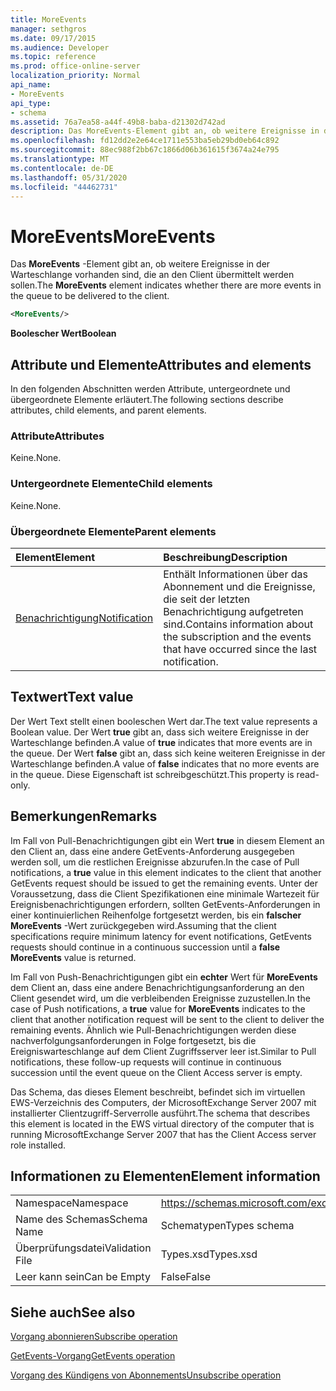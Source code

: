 ```yaml
---
title: MoreEvents
manager: sethgros
ms.date: 09/17/2015
ms.audience: Developer
ms.topic: reference
ms.prod: office-online-server
localization_priority: Normal
api_name:
- MoreEvents
api_type:
- schema
ms.assetid: 76a7ea58-a44f-49b8-baba-d21302d742ad
description: Das MoreEvents-Element gibt an, ob weitere Ereignisse in der Warteschlange vorhanden sind, die an den Client übermittelt werden sollen.
ms.openlocfilehash: fd12dd2e2e64ce1711e553ba5eb29bd0eb64c892
ms.sourcegitcommit: 88ec988f2bb67c1866d06b361615f3674a24e795
ms.translationtype: MT
ms.contentlocale: de-DE
ms.lasthandoff: 05/31/2020
ms.locfileid: "44462731"
---
```

# <a name="moreevents"></a><span data-ttu-id="b689d-103">MoreEvents</span><span class="sxs-lookup"><span data-stu-id="b689d-103">MoreEvents</span></span>

<span data-ttu-id="b689d-104">Das **MoreEvents** -Element gibt an, ob weitere Ereignisse in der Warteschlange vorhanden sind, die an den Client übermittelt werden sollen.</span><span class="sxs-lookup"><span data-stu-id="b689d-104">The **MoreEvents** element indicates whether there are more events in the queue to be delivered to the client.</span></span> 
  
```xml
<MoreEvents/>
```

 <span data-ttu-id="b689d-105">**Boolescher Wert**</span><span class="sxs-lookup"><span data-stu-id="b689d-105">**Boolean**</span></span>
## <a name="attributes-and-elements"></a><span data-ttu-id="b689d-106">Attribute und Elemente</span><span class="sxs-lookup"><span data-stu-id="b689d-106">Attributes and elements</span></span>

<span data-ttu-id="b689d-107">In den folgenden Abschnitten werden Attribute, untergeordnete und übergeordnete Elemente erläutert.</span><span class="sxs-lookup"><span data-stu-id="b689d-107">The following sections describe attributes, child elements, and parent elements.</span></span>
  
### <a name="attributes"></a><span data-ttu-id="b689d-108">Attribute</span><span class="sxs-lookup"><span data-stu-id="b689d-108">Attributes</span></span>

<span data-ttu-id="b689d-109">Keine.</span><span class="sxs-lookup"><span data-stu-id="b689d-109">None.</span></span>
  
### <a name="child-elements"></a><span data-ttu-id="b689d-110">Untergeordnete Elemente</span><span class="sxs-lookup"><span data-stu-id="b689d-110">Child elements</span></span>

<span data-ttu-id="b689d-111">Keine.</span><span class="sxs-lookup"><span data-stu-id="b689d-111">None.</span></span>
  
### <a name="parent-elements"></a><span data-ttu-id="b689d-112">Übergeordnete Elemente</span><span class="sxs-lookup"><span data-stu-id="b689d-112">Parent elements</span></span>

|<span data-ttu-id="b689d-113">**Element**</span><span class="sxs-lookup"><span data-stu-id="b689d-113">**Element**</span></span>|<span data-ttu-id="b689d-114">**Beschreibung**</span><span class="sxs-lookup"><span data-stu-id="b689d-114">**Description**</span></span>|
|:-----|:-----|
|[<span data-ttu-id="b689d-115">Benachrichtigung</span><span class="sxs-lookup"><span data-stu-id="b689d-115">Notification</span></span>](notification-ex15websvcsotherref.md) <br/> |<span data-ttu-id="b689d-116">Enthält Informationen über das Abonnement und die Ereignisse, die seit der letzten Benachrichtigung aufgetreten sind.</span><span class="sxs-lookup"><span data-stu-id="b689d-116">Contains information about the subscription and the events that have occurred since the last notification.</span></span>  <br/> |
   
## <a name="text-value"></a><span data-ttu-id="b689d-117">Textwert</span><span class="sxs-lookup"><span data-stu-id="b689d-117">Text value</span></span>

<span data-ttu-id="b689d-118">Der Wert Text stellt einen booleschen Wert dar.</span><span class="sxs-lookup"><span data-stu-id="b689d-118">The text value represents a Boolean value.</span></span> <span data-ttu-id="b689d-119">Der Wert **true** gibt an, dass sich weitere Ereignisse in der Warteschlange befinden.</span><span class="sxs-lookup"><span data-stu-id="b689d-119">A value of **true** indicates that more events are in the queue.</span></span> <span data-ttu-id="b689d-120">Der Wert **false** gibt an, dass sich keine weiteren Ereignisse in der Warteschlange befinden.</span><span class="sxs-lookup"><span data-stu-id="b689d-120">A value of **false** indicates that no more events are in the queue.</span></span> <span data-ttu-id="b689d-121">Diese Eigenschaft ist schreibgeschützt.</span><span class="sxs-lookup"><span data-stu-id="b689d-121">This property is read-only.</span></span> 
  
## <a name="remarks"></a><span data-ttu-id="b689d-122">Bemerkungen</span><span class="sxs-lookup"><span data-stu-id="b689d-122">Remarks</span></span>

<span data-ttu-id="b689d-123">Im Fall von Pull-Benachrichtigungen gibt ein Wert **true** in diesem Element an den Client an, dass eine andere GetEvents-Anforderung ausgegeben werden soll, um die restlichen Ereignisse abzurufen.</span><span class="sxs-lookup"><span data-stu-id="b689d-123">In the case of Pull notifications, a **true** value in this element indicates to the client that another GetEvents request should be issued to get the remaining events.</span></span> <span data-ttu-id="b689d-124">Unter der Voraussetzung, dass die Client Spezifikationen eine minimale Wartezeit für Ereignisbenachrichtigungen erfordern, sollten GetEvents-Anforderungen in einer kontinuierlichen Reihenfolge fortgesetzt werden, bis ein **falscher** **MoreEvents** -Wert zurückgegeben wird.</span><span class="sxs-lookup"><span data-stu-id="b689d-124">Assuming that the client specifications require minimum latency for event notifications, GetEvents requests should continue in a continuous succession until a **false** **MoreEvents** value is returned.</span></span> 
  
<span data-ttu-id="b689d-125">Im Fall von Push-Benachrichtigungen gibt ein **echter** Wert für **MoreEvents** dem Client an, dass eine andere Benachrichtigungsanforderung an den Client gesendet wird, um die verbleibenden Ereignisse zuzustellen.</span><span class="sxs-lookup"><span data-stu-id="b689d-125">In the case of Push notifications, a **true** value for **MoreEvents** indicates to the client that another notification request will be sent to the client to deliver the remaining events.</span></span> <span data-ttu-id="b689d-126">Ähnlich wie Pull-Benachrichtigungen werden diese nachverfolgungsanforderungen in Folge fortgesetzt, bis die Ereigniswarteschlange auf dem Client Zugriffsserver leer ist.</span><span class="sxs-lookup"><span data-stu-id="b689d-126">Similar to Pull notifications, these follow-up requests will continue in continuous succession until the event queue on the Client Access server is empty.</span></span> 
  
<span data-ttu-id="b689d-127">Das Schema, das dieses Element beschreibt, befindet sich im virtuellen EWS-Verzeichnis des Computers, der MicrosoftExchange Server 2007 mit installierter Clientzugriff-Serverrolle ausführt.</span><span class="sxs-lookup"><span data-stu-id="b689d-127">The schema that describes this element is located in the EWS virtual directory of the computer that is running MicrosoftExchange Server 2007 that has the Client Access server role installed.</span></span>
  
## <a name="element-information"></a><span data-ttu-id="b689d-128">Informationen zu Elementen</span><span class="sxs-lookup"><span data-stu-id="b689d-128">Element information</span></span>

|||
|:-----|:-----|
|<span data-ttu-id="b689d-129">Namespace</span><span class="sxs-lookup"><span data-stu-id="b689d-129">Namespace</span></span>  <br/> |https://schemas.microsoft.com/exchange/services/2006/types  <br/> |
|<span data-ttu-id="b689d-130">Name des Schemas</span><span class="sxs-lookup"><span data-stu-id="b689d-130">Schema Name</span></span>  <br/> |<span data-ttu-id="b689d-131">Schematypen</span><span class="sxs-lookup"><span data-stu-id="b689d-131">Types schema</span></span>  <br/> |
|<span data-ttu-id="b689d-132">Überprüfungsdatei</span><span class="sxs-lookup"><span data-stu-id="b689d-132">Validation File</span></span>  <br/> |<span data-ttu-id="b689d-133">Types.xsd</span><span class="sxs-lookup"><span data-stu-id="b689d-133">Types.xsd</span></span>  <br/> |
|<span data-ttu-id="b689d-134">Leer kann sein</span><span class="sxs-lookup"><span data-stu-id="b689d-134">Can be Empty</span></span>  <br/> |<span data-ttu-id="b689d-135">False</span><span class="sxs-lookup"><span data-stu-id="b689d-135">False</span></span>  <br/> |
   
## <a name="see-also"></a><span data-ttu-id="b689d-136">Siehe auch</span><span class="sxs-lookup"><span data-stu-id="b689d-136">See also</span></span>



[<span data-ttu-id="b689d-137">Vorgang abonnieren</span><span class="sxs-lookup"><span data-stu-id="b689d-137">Subscribe operation</span></span>](subscribe-operation.md)
  
[<span data-ttu-id="b689d-138">GetEvents-Vorgang</span><span class="sxs-lookup"><span data-stu-id="b689d-138">GetEvents operation</span></span>](getevents-operation.md)
  
[<span data-ttu-id="b689d-139">Vorgang des Kündigens von Abonnements</span><span class="sxs-lookup"><span data-stu-id="b689d-139">Unsubscribe operation</span></span>](unsubscribe-operation.md)

